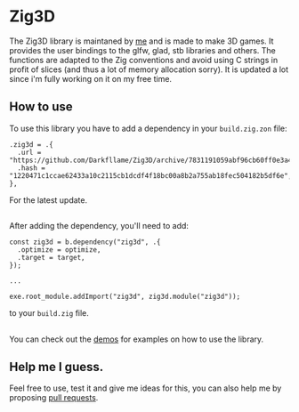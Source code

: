 # Zig3D

The Zig3D library is maintaned by [me](https://github.com/Darkfllame/) and is made to make 3D games. It provides the user bindings to the glfw, glad, stb libraries and others. The functions are adapted to the Zig conventions and avoid using C strings in profit of slices (and thus a lot of memory allocation sorry). It is updated a lot since i'm fully working on it on my free time.

## How to use

To use this library you have to add a dependency in your `build.zig.zon` file:
```zig
.zig3d = .{
  .url = "https://github.com/Darkfllame/Zig3D/archive/7831191059abf96cb60ff0e3a42e1ff71b30466c.tar.gz",
  .hash = "1220471c1ccae62433a10c2115cb1dcdf4f18bc00a8b2a755ab18fec504182b5df6e",
},
```
For the latest update.

##

After adding the dependency, you'll need to add:
```zig
const zig3d = b.dependency("zig3d", .{
  .optimize = optimize,
  .target = target,
});

...

exe.root_module.addImport("zig3d", zig3d.module("zig3d"));
```
to your `build.zig` file.

##

You can check out the [demos](examples/) for examples on how to use the library.

## Help me I guess.

Feel free to use, test it and give me ideas for this, you can also help me by proposing [pull requests](https://github.com/Darkfllame/Zig3D/pulls).